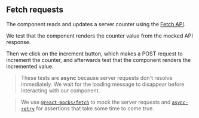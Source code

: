 ## Fetch requests

The component reads and updates a server counter using the [Fetch API](https://developer.mozilla.org/en-US/docs/Web/API/Fetch_API).

We test that the component renders the counter value from the mocked API response.

Then we click on the increment button, which makes a POST request to increment the counter, and afterwards test that the component renders the incremented value.

> These tests are **async** because server requests don't resolve immediately. We wait for the loading message to disappear before interacting with our component.

> We use [`@react-mocks/fetch`](https://github.com/skidding/react-mock#fetch-requests) to mock the server requests and [`async-retry`](https://github.com/skidding/async-retry) for assertions that take some time to come true.
